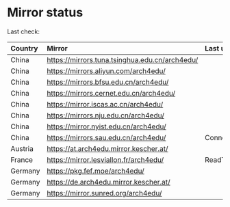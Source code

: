<script src="./time.js"></script>
# Mirror status
Last check: <script type="text/javascript">localize(1743870420.8869064);</script>

|Country|Mirror|Last update|
|:------|:-----|:----------|
|China|https://mirrors.tuna.tsinghua.edu.cn/arch4edu/|<script type="text/javascript">localize(1743835367);</script>|
|China|https://mirrors.aliyun.com/arch4edu/|<script type="text/javascript">localize(1743835367);</script>|
|China|https://mirrors.bfsu.edu.cn/arch4edu/|<script type="text/javascript">localize(1743835367);</script>|
|China|https://mirrors.cernet.edu.cn/arch4edu/|<script type="text/javascript">localize(1743835367);</script>|
|China|https://mirror.iscas.ac.cn/arch4edu/|<script type="text/javascript">localize(1743835367);</script>|
|China|https://mirrors.nju.edu.cn/arch4edu/|<script type="text/javascript">localize(1743749002);</script>|
|China|https://mirror.nyist.edu.cn/arch4edu/|<script type="text/javascript">localize(1743835367);</script>|
|China|https://mirrors.sau.edu.cn/arch4edu/|ConnectionError|
|Austria|https://at.arch4edu.mirror.kescher.at/|<script type="text/javascript">localize(1743835367);</script>|
|France|https://mirror.lesviallon.fr/arch4edu/|ReadTimeout|
|Germany|https://pkg.fef.moe/arch4edu/|<script type="text/javascript">localize(1743835367);</script>|
|Germany|https://de.arch4edu.mirror.kescher.at/|<script type="text/javascript">localize(1743835367);</script>|
|Germany|https://mirror.sunred.org/arch4edu/|<script type="text/javascript">localize(1743835367);</script>|

<script src="./tablefilter/tablefilter.js"></script>
<script src="./table.js"></script>